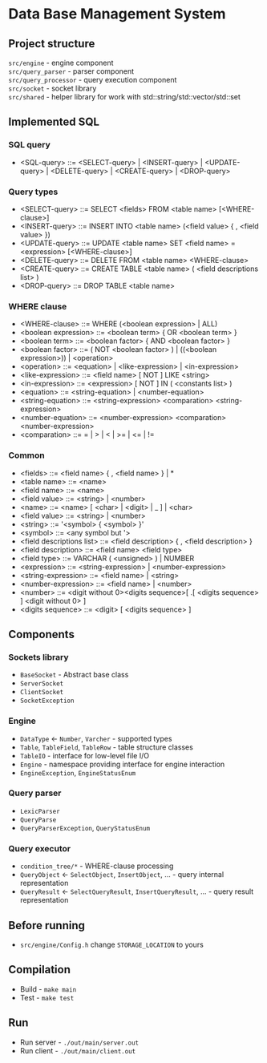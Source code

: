 # Data Base Management System

## Project structure

`src/engine` - engine component  
`src/query_parser` - parser component  
`src/query_processor` - query execution component  
`src/socket` - socket library  
`src/shared` - helper library for work with std::string/std::vector/std::set  

## Implemented SQL

### SQL query

- \<SQL-query> ::= \<SELECT-query> | \<INSERT-query> | \<UPDATE-query> | \<DELETE-query> | \<CREATE-query> | \<DROP-query>  

### Query types

- \<SELECT-query> ::= SELECT \<fields> FROM \<table name> [\<WHERE-clause>]  
- \<INSERT-query> ::= INSERT INTO \<table name> (\<field value> { , \<field value> })  
- \<UPDATE-query> ::= UPDATE \<table name> SET \<field name> = \<expression> [\<WHERE-clause>]  
- \<DELETE-query> ::= DELETE FROM \<table name> \<WHERE-clause>  
- \<CREATE-query> ::= CREATE TABLE \<table name> ( \<field descriptions list> )  
- \<DROP-query> ::= DROP TABLE \<table name>  

### WHERE clause

- \<WHERE-clause> ::= WHERE (\<boolean expression> | ALL)  
- \<boolean expression> ::= \<boolean term> { OR \<boolean term> }  
- \<boolean term> ::= \<boolean factor> { AND \<boolean factor> }  
- \<boolean factor> ::= ( NOT \<boolean factor> ) | ((\<boolean expression>)) | \<operation>  
- \<operation> ::= \<equation> | \<like-expression> | \<in-expression>  
- \<like-expression> ::= \<field name> [ NOT ] LIKE \<string>  
- \<in-expression> ::= \<expression> [ NOT ] IN ( \<constants list> )  
- \<equation> ::= \<string-equation> | \<number-equation>  
- \<string-equation> ::= \<string-expression> \<comparation> \<string-expression>  
- \<number-equation> ::= \<number-expression> \<comparation> \<number-expression>  
- \<comparation> ::= = | > | \< | >= | \<= | !=  

### Common

- \<fields> ::= \<field name> { , \<field name> } | *  
- \<table name> ::= \<name>  
- \<field name> ::= \<name>  
- \<field value> ::= \<string> | \<number>  
- \<name> ::= \<name> [ \<char> | \<digit> | _ ] | \<char>  
- \<field value> ::= \<string> | \<number>  
- \<string> ::= '\<symbol> { \<symbol> }'  
- \<symbol> ::= \<any symbol but '>  
- \<field descriptions list> ::= \<field description> { , \<field description> }  
- \<field description> ::= \<field name> \<field type>  
- \<field type> ::= VARCHAR ( \<unsigned> ) | NUMBER  
- \<expression> ::= \<string-expression> | \<number-expression>  
- \<string-expression> ::= \<field name> | \<string>  
- \<number-expression> ::= \<field name> | \<number>  
- \<number> ::= \<digit without 0>\<digits sequence>[ .[ \<digits sequence> ] \<digit without 0> ]  
- \<digits sequence> ::= \<digit> [ \<digits sequence> ]  

## Components

### Sockets library

- `BaseSocket` - Abstract base class  
- `ServerSocket`  
- `ClientSocket`  
- `SocketException`  

### Engine

- `DataType` \<- `Number`, `Varcher` - supported types  
- `Table`, `TableField`, `TableRow` - table structure classes  
- `TableIO` - interface for low-level file I/O    
- `Engine` - namespace providing interface for engine interaction    
- `EngineException`, `EngineStatusEnum`  

### Query parser

- `LexicParser`  
- `QueryParse`  
- `QueryParserException`, `QueryStatusEnum`  

### Query executor

- `condition_tree/*` - WHERE-clause processing  
- `QueryObject` \<- `SelectObject`, `InsertObject`, ... - query internal representation  
- `QueryResult` \<- `SelectQueryResult`, `InsertQueryResult`, ... - query result representation    

## Before running

- `src/engine/Config.h` change `STORAGE_LOCATION` to yours  

## Compilation

- Build - `make main`  
- Test - `make test`  

## Run

- Run server - `./out/main/server.out`  
- Run client - `./out/main/client.out`  
